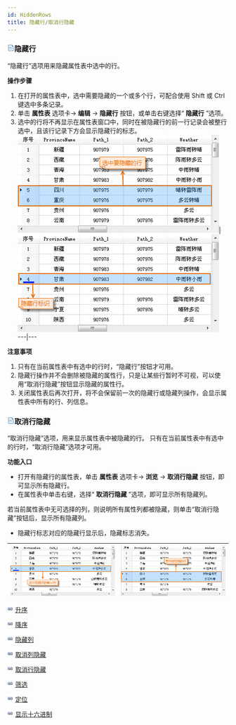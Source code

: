 ```yaml
---
id: HiddenRows
title: 隐藏行/取消行隐藏
---
```

### ![](../../img/read.gif)隐藏行

“隐藏行”选项用来隐藏属性表中选中的行。

**操作步骤**

1. 在打开的属性表中，选中需要隐藏的一个或多个行，可配合使用 Shift 或 Ctrl 键选中多条记录。
2. 单击 **属性表** 选项卡-> **编辑** -> **隐藏行** 按钮，或单击右键选择“ **隐藏行** ”选项。
3. 选中的行将不再显示在属性表窗口中，同时在被隐藏行的前一行记录会被整行选中，且该行记录下方会显示隐藏行的标志。
![](img/HiddenRows1.png)| ![](img/HiddenRows2.png)  
---|---  

**注意事项**

1. 只有在当前属性表中有选中的行时，“隐藏行”按钮才可用。
2. 隐藏行操作并不会删除被隐藏的属性行，只是让某些行暂时不可视，可以使用“取消行隐藏”按钮显示隐藏的属性行。
3. 关闭属性表后再次打开，将不会保留前一次的隐藏行或隐藏列操作，会显示属性表中所有的行、列信息。

### ![](../../img/read.gif)取消行隐藏

“取消行隐藏”选项，用来显示属性表中被隐藏的行。 只有在当前属性表中有选中的行时，“取消行隐藏”选项才可用。

**功能入口**

* 打开有隐藏行的属性表，单击 **属性表** 选项卡-> **浏览** -> **取消行隐藏** 按钮，即可显示所有隐藏行。 
* 在属性表中单击右键，选择“ **取消行隐藏** ”选项，即可显示所有隐藏列。

若当前属性表中无可选择的列，则说明所有属性列都被隐藏，则单击“取消行隐藏”按钮后，显示所有隐藏列。

* 隐藏行标志对应的隐藏行显示后，隐藏标志消失。  

![](img/cancleHide3.png)| ![](img/cancleHide4.png)  
---|---  

![](../../img/smalltitle.png) [升序](SortOrderAscendingButton.html)

![](../../img/smalltitle.png) [降序](SortOrderDescendingButton.html)

![](../../img/smalltitle.png) [隐藏列](HideButton.html)

![](../../img/smalltitle.png) [取消列隐藏](CancelHideButton.html)

![](../../img/smalltitle.png) [取消行隐藏](CancelHideRows.html)

![](../../img/smalltitle.png) [筛选](FilterButton.html)

![](../../img/smalltitle.png) [定位](GoToButton.html)

![](../../img/smalltitle.png) [显示十六进制](DisplayHexadecimal.html)


